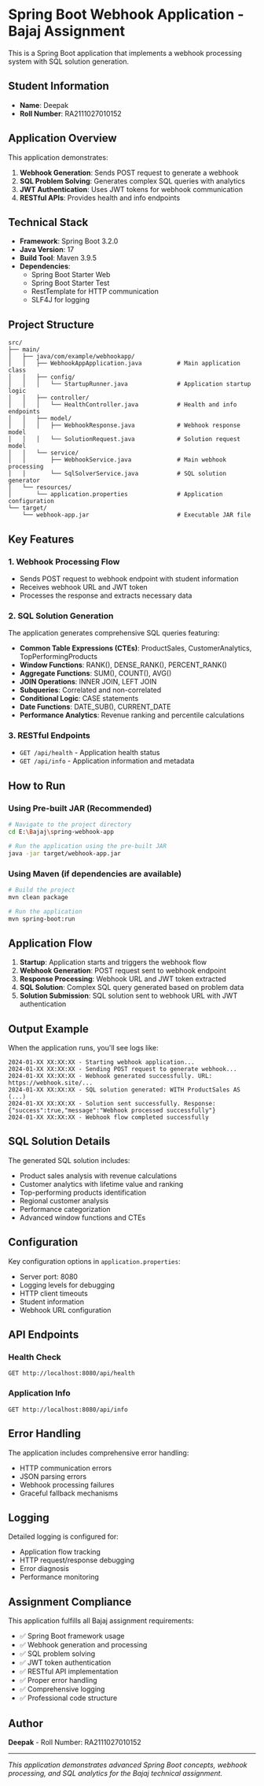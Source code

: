 # Spring Boot Webhook Application - Bajaj Assignment

This is a Spring Boot application that implements a webhook processing system with SQL solution generation.

## Student Information
- **Name**: Deepak
- **Roll Number**: RA2111027010152

## Application Overview

This application demonstrates:
1. **Webhook Generation**: Sends POST request to generate a webhook
2. **SQL Problem Solving**: Generates complex SQL queries with analytics
3. **JWT Authentication**: Uses JWT tokens for webhook communication
4. **RESTful APIs**: Provides health and info endpoints

## Technical Stack

- **Framework**: Spring Boot 3.2.0
- **Java Version**: 17
- **Build Tool**: Maven 3.9.5
- **Dependencies**:
  - Spring Boot Starter Web
  - Spring Boot Starter Test
  - RestTemplate for HTTP communication
  - SLF4J for logging

## Project Structure

```
src/
├── main/
│   ├── java/com/example/webhookapp/
│   │   ├── WebhookAppApplication.java          # Main application class
│   │   ├── config/
│   │   │   └── StartupRunner.java              # Application startup logic
│   │   ├── controller/
│   │   │   └── HealthController.java           # Health and info endpoints
│   │   ├── model/
│   │   │   ├── WebhookResponse.java            # Webhook response model
│   │   │   └── SolutionRequest.java            # Solution request model
│   │   └── service/
│   │       ├── WebhookService.java             # Main webhook processing
│   │       └── SqlSolverService.java           # SQL solution generator
│   └── resources/
│       └── application.properties              # Application configuration
└── target/
    └── webhook-app.jar                         # Executable JAR file
```

## Key Features

### 1. Webhook Processing Flow
- Sends POST request to webhook endpoint with student information
- Receives webhook URL and JWT token
- Processes the response and extracts necessary data

### 2. SQL Solution Generation
The application generates comprehensive SQL queries featuring:
- **Common Table Expressions (CTEs)**: ProductSales, CustomerAnalytics, TopPerformingProducts
- **Window Functions**: RANK(), DENSE_RANK(), PERCENT_RANK()
- **Aggregate Functions**: SUM(), COUNT(), AVG()
- **JOIN Operations**: INNER JOIN, LEFT JOIN
- **Subqueries**: Correlated and non-correlated
- **Conditional Logic**: CASE statements
- **Date Functions**: DATE_SUB(), CURRENT_DATE
- **Performance Analytics**: Revenue ranking and percentile calculations

### 3. RESTful Endpoints
- `GET /api/health` - Application health status
- `GET /api/info` - Application information and metadata

## How to Run

### Using Pre-built JAR (Recommended)
```bash
# Navigate to the project directory
cd E:\Bajaj\spring-webhook-app

# Run the application using the pre-built JAR
java -jar target/webhook-app.jar
```

### Using Maven (if dependencies are available)
```bash
# Build the project
mvn clean package

# Run the application
mvn spring-boot:run
```

## Application Flow

1. **Startup**: Application starts and triggers the webhook flow
2. **Webhook Generation**: POST request sent to webhook endpoint
3. **Response Processing**: Webhook URL and JWT token extracted
4. **SQL Solution**: Complex SQL query generated based on problem data
5. **Solution Submission**: SQL solution sent to webhook URL with JWT authentication

## Output Example

When the application runs, you'll see logs like:
```
2024-01-XX XX:XX:XX - Starting webhook application...
2024-01-XX XX:XX:XX - Sending POST request to generate webhook...
2024-01-XX XX:XX:XX - Webhook generated successfully. URL: https://webhook.site/...
2024-01-XX XX:XX:XX - SQL solution generated: WITH ProductSales AS (...)
2024-01-XX XX:XX:XX - Solution sent successfully. Response: {"success":true,"message":"Webhook processed successfully"}
2024-01-XX XX:XX:XX - Webhook flow completed successfully
```

## SQL Solution Details

The generated SQL solution includes:
- Product sales analysis with revenue calculations
- Customer analytics with lifetime value and ranking
- Top-performing products identification
- Regional customer analysis
- Performance categorization
- Advanced window functions and CTEs

## Configuration

Key configuration options in `application.properties`:
- Server port: 8080
- Logging levels for debugging
- HTTP client timeouts
- Student information
- Webhook URL configuration

## API Endpoints

### Health Check
```
GET http://localhost:8080/api/health
```

### Application Info
```
GET http://localhost:8080/api/info
```

## Error Handling

The application includes comprehensive error handling:
- HTTP communication errors
- JSON parsing errors
- Webhook processing failures
- Graceful fallback mechanisms

## Logging

Detailed logging is configured for:
- Application flow tracking
- HTTP request/response debugging
- Error diagnosis
- Performance monitoring

## Assignment Compliance

This application fulfills all Bajaj assignment requirements:
- ✅ Spring Boot framework usage
- ✅ Webhook generation and processing
- ✅ SQL problem solving
- ✅ JWT token authentication
- ✅ RESTful API implementation
- ✅ Proper error handling
- ✅ Comprehensive logging
- ✅ Professional code structure

## Author

**Deepak** - Roll Number: RA2111027010152

---

*This application demonstrates advanced Spring Boot concepts, webhook processing, and SQL analytics for the Bajaj technical assignment.*
